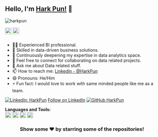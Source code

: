 ## Hello, I'm [Hark Pun!](https://github.com/harkpun) 👋

<p align="left"> <img src="https://komarev.com/ghpvc/?username=iamhark&label=Views&color=blue&style=plastic" alt="harkpun" /> </p>


<a href="https://www.linkedin.com/in/harkpun/">
  <img align="left" alt="Hark's Linkdein" width="22px" src="https://cdn.jsdelivr.net/npm/simple-icons@v3/icons/linkedin.svg" />
</a>
<a href="https://github.com/harkpun">
  <img align="left" alt="Hark's Github" width="22px" src="https://cdn.jsdelivr.net/npm/simple-icons@v3/icons/github.svg" />
</a>

<br/>
<br/>


- 🧑‍🎓 Experienced BI professional.
- 🧐 Skilled in data-driven business solutions.
- 🌱 Continuously deepening my expertise in data analytics space.
- 👯 Feel free to connect for collaborating on data related projects.
- 💬 Ask me about Data related stuff.
- 📫 How to reach me: [Linkedin - @HarkPun](https://www.linkedin.com/in/harkpun/)
- 😄 Pronouns: He/Him
- ⚡ Fun fact: I would love to work with same minded people like me as a team.

[![Linkedin: HarkPun](https://img.shields.io/badge/-HarkPun-blue?style=flat-square&logo=Linkedin&logoColor=white&link=https://www.linkedin.com/in/harkpun/)](https://www.linkedin.com/in/harkpun/)
<a class="libutton" href="https://www.linkedin.com/comm/mynetwork/discovery-see-all?usecase=PEOPLE_FOLLOWS&followMember=harkpun" target="_blank">Follow on LinkedIn</a>
[![GitHub HarkPun](https://img.shields.io/github/followers/iamhark?label=follow&style=social)](https://github.com/harkpun)


**Languages and Tools:**  
<code><img height="20" src="https://static-00.iconduck.com/assets.00/ms-excel-icon-512x449-ciy30awz.png"></code>
<code><img height="20" src="https://static-00.iconduck.com/assets.00/power-bi-icon-1536x2048-0xah5g2o.png"></code>
<code><img height="20" src="https://www.pngitem.com/pimgs/m/197-1973343_sql-database-icon-png-transparent-png.png"></code>
<code><img height="20" src="https://static-00.iconduck.com/assets.00/python-icon-512x509-pb65l7gl.png"></code>


<div align="center">

### Show some ❤️ by starring some of the repositories!

